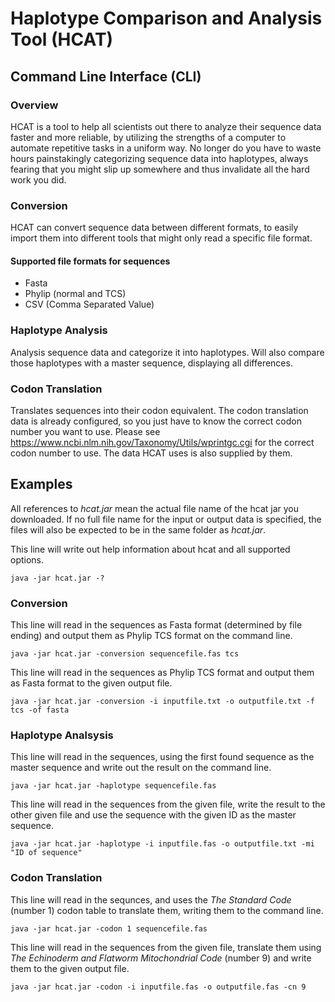 # Haplotype Comparison and Analysis Tool (HCAT)
## Command Line Interface (CLI)

### Overview
HCAT is a tool to help all scientists out there to analyze their sequence data faster and more reliable, by utilizing the strengths of a computer to automate repetitive tasks in a uniform way. No longer do you have to waste hours painstakingly categorizing sequence data into haplotypes, always fearing that you might slip up somewhere and thus invalidate all the hard work you did.

### Conversion
HCAT can convert sequence data between different formats, to easily import them into different tools that might only read a specific file format.

#### Supported file formats for sequences
* Fasta
* Phylip (normal and TCS)
* CSV (Comma Separated Value)

### Haplotype Analysis
Analysis sequence data and categorize it into haplotypes. Will also compare those haplotypes with a master sequence, displaying all differences.

### Codon Translation
Translates sequences into their codon equivalent. The codon translation data is already configured, so you just have to know the correct codon number you want to use. Please see https://www.ncbi.nlm.nih.gov/Taxonomy/Utils/wprintgc.cgi for the correct codon number to use. The data HCAT uses is also supplied by them.

## Examples
All references to *hcat.jar* mean the actual file name of the hcat jar you downloaded. If no full file name for the input or output data is specified, the files will also be expected to be in the same folder as *hcat.jar*.

This line will write out help information about hcat and all supported options.
```
java -jar hcat.jar -?
```

### Conversion
This line will read in the sequences as Fasta format (determined by file ending) and output them as Phylip TCS format on the command line.
```
java -jar hcat.jar -conversion sequencefile.fas tcs
```

This line will read in the sequences as Phylip TCS format and output them as Fasta format to the given output file.
```
java -jar hcat.jar -conversion -i inputfile.txt -o outputfile.txt -f tcs -of fasta
```

### Haplotype Analsysis
This line will read in the sequences, using the first found sequence as the master sequence and write out the result on the command line.
```
java -jar hcat.jar -haplotype sequencefile.fas
```

This line will read in the sequences from the given file, write the result to the other given file and use the sequence with the given ID as the master sequence.
```
java -jar hcat.jar -haplotype -i inputfile.fas -o outputfile.txt -mi "ID of sequence"
```

### Codon Translation
This line will read in the sequnces, and uses the *The Standard Code* (number 1) codon table to translate them, writing them to the command line.
```
java -jar hcat.jar -codon 1 sequencefile.fas
```

This line will read in the sequences from the given file, translate them using *The Echinoderm and Flatworm Mitochondrial Code* (number 9) and write them to the given output file.
```
java -jar hcat.jar -codon -i inputfile.fas -o outputfile.fas -cn 9
```
